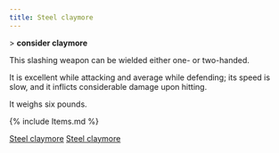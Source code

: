 ```yaml
---
title: Steel claymore
---
```


\> **consider claymore**

This slashing weapon can be wielded either one- or two-handed.

It is excellent while attacking and average while defending; its speed
is slow, and it inflicts considerable damage upon hitting.

It weighs six pounds.

{% include Items.md %}

[Steel claymore](Category:_Slashing_weapons "wikilink") [Steel
claymore](Category:_Smiting_weapons "wikilink")
